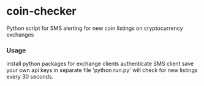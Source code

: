 # coin-checker
Python script for SMS alerting for new coin listings on cryptocurrency exchanges

### Usage
install python packages for exchange clients
authenticate SMS client
save your own api keys in separate file
'python run.py' will check for new listings every 30 seconds.
